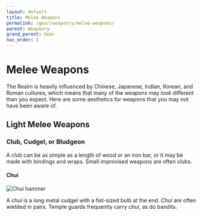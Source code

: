 ```yaml
---
layout: default
title: Melee Weapons
permalink: /gear/weaponry/melee-weapons/
parent: Weaponry
grand_parent: Gear
nav_order: 1
---
```


# Melee Weapons

The Realm is heavily influenced by Chinese, Japanese, Indian, Korean, and Roman
cultures, which means that many of the weapons may _look_ different than you
expect. Here are some aesthetics for weapons that you may not have been aware
of.

## Light Melee Weapons

### Club, Cudgel, or Bludgeon

A club can be as simple as a length of wood or an iron bar, or it may be made
with bindings and wraps. Small improvised weapons are often clubs.

#### Chuí

![Chui hammer](https://i.pinimg.com/originals/fc/31/e0/fc31e02d11b2a549c52f837e6f6652f5.jpg)

A _chui_ is a long metal cudgel with a fist-sized bulb at the end. _Chuí_ are
often wielded in pairs. Temple guards frequently carry _chuí_, as do bandits.
